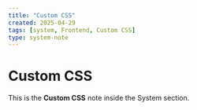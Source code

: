 ```yaml
---
title: "Custom CSS"
created: 2025-04-29
tags: [system, Frontend, Custom CSS]
type: system-note
---
```


# Custom CSS

This is the **Custom CSS** note inside the System section.
